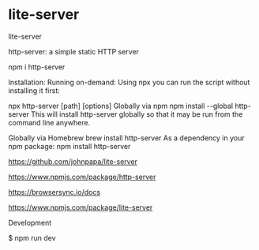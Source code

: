 # lite-server
lite-server

http-server: a simple static HTTP server

npm i http-server


Installation:
Running on-demand:
Using npx you can run the script without installing it first:

npx http-server [path] [options]
Globally via npm
npm install --global http-server
This will install http-server globally so that it may be run from the command line anywhere.

Globally via Homebrew
brew install http-server
As a dependency in your npm package:
npm install http-server

https://github.com/johnpapa/lite-server

https://www.npmjs.com/package/http-server

https://browsersync.io/docs

https://www.npmjs.com/package/lite-server

Development

$ npm run dev
